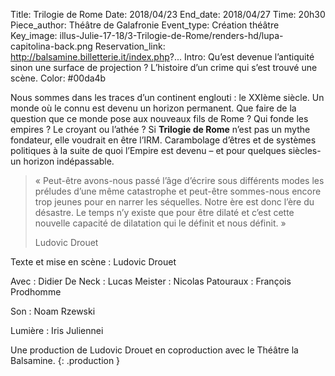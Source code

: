 Title: Trilogie de Rome
Date: 2018/04/23
End_date: 2018/04/27
Time: 20h30
Piece_author: Théâtre de Galafronie
Event_type: Création théâtre
Key_image: illus-Julie-17-18/3-Trilogie-de-Rome/renders-hd/lupa-capitolina-back.png
Reservation_link: http://balsamine.billetterie.it/index.php?...
Intro: Qu’est devenue l’antiquité sinon une surface de projection ? L’histoire d’un crime qui s’est trouvé une scène.
Color: #00da4b


Nous sommes dans les traces d’un continent englouti : le XXIème siècle. Un monde où le connu est devenu un horizon permanent. Que faire de la question que ce monde pose aux nouveaux fils de Rome ? Qui fonde les empires ? Le croyant ou l’athée ? Si **Trilogie de Rome** n’est pas un mythe fondateur, elle voudrait en être l’IRM. Carambolage d’êtres et de systèmes politiques à la suite de quoi l’Empire est devenu – et pour quelques siècles- un horizon indépassable.

> « Peut-être avons-nous passé l’âge d’écrire sous différents modes les préludes d’une même catastrophe et peut-être sommes-nous encore trop jeunes pour en narrer les séquelles. Notre ère est donc l’ère du désastre. Le temps n’y existe que pour être dilaté et c’est cette nouvelle capacité de dilatation qui le définit et nous définit. »
>
> <footer>Ludovic Drouet</footer>

Texte et mise en scène
:   Ludovic Drouet

Avec
:   Didier De Neck
:   Lucas Meister
:   Nicolas Patouraux
:   François Prodhomme

Son
:   Noam Rzewski

Lumière
:   Iris Juliennei

Une production de Ludovic Drouet en coproduction avec le Théâtre la Balsamine.
{: .production }
